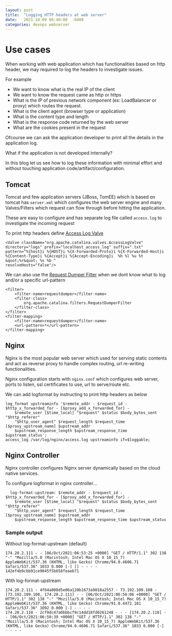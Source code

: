 ```yaml
---
layout: post
title:  "Logging HTTP headers at web server"
date:   2021-10-09 06:40:00  -0400
categories: devops webserver
---
```


# Use cases
When working with web application which has functionalities based on http header, we may required to log the headers to investigate issues.

For example
 - We want to know what is the real IP of the client
 - We want to know the request came as http or https
 - What is the IP of previous network component (ex: LoadBalancer or proxy) which routes the request.
 - What is the client agent (browser type or application)
 - What is the content type and length
 - What is the response code returned by the web server
 - What are the cookies present in the request


 Ofcourse we can ask the application developer to print all the details in the application log.

 What if the application is not developed internally?

 In this blog let us see how to log these information with minimal effort and without touching application code/artifact/configuration.

## Tomcat
Tomcat and few application servers (JBoss, TomEE) which is based on tomcat has `server.xml` which configures the web server engine and many Valves/Filters which request can flow through before hitting the application.

These are easy to configure and has separate log file called `access.log` to investigate the incoming request

To print http headers define [Access Log Valve](https://tomcat.apache.org/tomcat-10.0-doc/config/valve.html#Access_Log_Valve)
```
<Valve className="org.apache.catalina.valves.AccessLogValve"
directory="logs" prefix="localhost_access_log" suffix=".txt"
pattern="%{host}i %{HOST}i %{X-Forwarded-Proto}i %{X-Forwarded-Host}i %{Content-Type}i %{Accept}i %{Accept-Encoding}i  %h %l %u %t &quot;%r&quot; %s %b "
resolveHosts="false"/>
```

We can also use the [Request Dumper Filter](https://tomcat.apache.org/tomcat-10.0-doc/config/filter.html#Request_Dumper_Filter) when we dont know what to log and/or a specific url-pattern


```
<filter>
    <filter-name>requestdumper</filter-name>
    <filter-class>
        org.apache.catalina.filters.RequestDumperFilter
    </filter-class>
</filter>
<filter-mapping>
    <filter-name>requestdumper</filter-name>
    <url-pattern>*</url-pattern>
</filter-mapping>
```
<!-- 

### Sample output

```

```
To print cookies
```

```

### Sample output

```

```
-->
## Nginx
Nginx is the most popular web server which used for serving static contents and act as reverse proxy to handle complex routing, url re-writing functionalities.

Nginx configuration starts with `nginx.conf` which configures web server, ports to listen, ssl certificates to use, url to serve/route etc.

We can add logformat by instructing to print http headers as below
```
log_format upstreaminfo '$remote_addr - $request_id - $http_x_forwarded_for - [$proxy_add_x_forwarded_for] -
    $remote_user [$time_local] "$request" $status $body_bytes_sent "$http_referer"
    "$http_user_agent" $request_length $request_time [$proxy_upstream_name] $upstream_addr
    $upstream_response_length $upstream_response_time $upstream_status';
access_log /var/log/nginx/access.log upstreaminfo if=$loggable;
```


## Nginx Controller
Nginx controller configures Nginx server dynamically based on the cloud native services.

To configure logformat in nginx controller...
```
  log-format-upstream: $remote_addr - $request_id - $http_x_forwarded_for - [$proxy_add_x_forwarded_for] -
    $remote_user [$time_local] "$request" $status $body_bytes_sent "$http_referer"
    "$http_user_agent" $request_length $request_time [$proxy_upstream_name] $upstream_addr
    $upstream_response_length $upstream_response_time $upstream_status
```

### Sample output

Without  log-format-upstream (default)
```
174.20.2.111 - - [06/Oct/2021:06:53:25 +0000] "GET / HTTP/1.1" 302 138 "-" "Mozilla/5.0 (Macintosh; Intel Mac OS X 10_15_7) AppleWebKit/537.36 (KHTML, like Gecko) Chrome/94.0.4606.71 Safari/537.36" 1033 0.000 [-] [] - - - - 142ef4b9cbb91ce9045f5b658feaeb71
```

With  log-format-upstream
```
174.20.2.111 - 4f64a008d5e06a120b1673a9018a2557 - 73.192.109.108 - [73.192.109.108, 174.20.2.111] - - [06/Oct/2021:06:56:06 +0000] "GET / HTTP/1.1" 302 138 "-" "Mozilla/5.0 (Macintosh; Intel Mac OS X 10_15_7) AppleWebKit/537.36 (KHTML, like Gecko) Chrome/91.0.4472.101 Safari/537.36" 1092 0.000 [-] - - - -
174.20.2.118 - 2cf9dc47a0bbbcf9c14dd18fd0261248 - - - [174.20.2.118] - - [06/Oct/2021:06:50:39 +0000] "GET / HTTP/1.1" 302 138 "-" "Mozilla/5.0 (Macintosh; Intel Mac OS X 10_15_7) AppleWebKit/537.36 (KHTML, like Gecko) Chrome/94.0.4606.71 Safari/537.36" 1033 0.000 [-] - - - -
```

<!---
## Trafik
Trafik is software load balancer and reverse proxy used in cloud native infrastructure (ex: Kubernetes)


To configure Trafik to print logs with http header...
```

```

### Sample output

```

```


## Jetty

TBD
-->